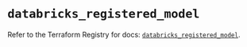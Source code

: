 # `databricks_registered_model`

Refer to the Terraform Registry for docs: [`databricks_registered_model`](https://registry.terraform.io/providers/databricks/databricks/1.81.0/docs/resources/registered_model).
